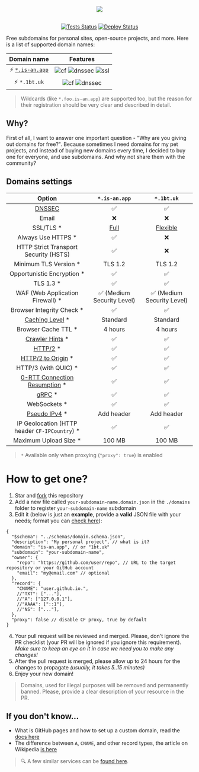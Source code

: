 <div align="center">
  <picture>
    <source media="(prefers-color-scheme: dark)" srcset="https://socialify.git.ci/tarampampam/free-domains/image?description=1&font=Raleway&forks=1&issues=1&owner=0&pulls=1&pattern=Solid&stargazers=1&theme=Dark">
    <img src="https://socialify.git.ci/tarampampam/free-domains/image?description=1&font=Raleway&forks=1&issues=1&owner=0&pulls=1&pattern=Solid&stargazers=1&theme=Light">
  </picture>
  <br/>
  <br/>

[![Tests Status][badge-tests]][actions]
[![Deploy Status][badge-deploy]][deploy]
</div>

Free subdomains for personal sites, open-source projects, and more. Here is a list of supported domain names:

|              Domain name              |                         Features                          |
|:-------------------------------------:|:---------------------------------------------------------:|
| ⚡ [`*.is-an.app`](https://is-an.app/) | ![cf][badge-cf] ![dnssec][badge-dnssec] ![ssl][badge-ssl] |
|             ⚡ `*.1bt.uk`              |          ![cf][badge-cf] ![dnssec][badge-dnssec]          |

> Wildcards (like `*.foo.is-an.app`) are supported too, but the reason for their registration should be very clear and described in detail.

[badge-cf]:https://shields.io/badge/%20-cloudflare-blue?logo=cloudflare&style=plastic?cacheSeconds=3600
[badge-dnssec]:https://shields.io/badge/%20-DNSSEC-blue?logo=moleculer&logoColor=white&style=plastic?cacheSeconds=3600
[badge-ssl]:https://shields.io/badge/SSL-Required-blue?style=plastic?cacheSeconds=3600

## Why?

First of all, I want to answer one important question - "Why are you giving out domains for free?". Because sometimes I need domains for my pet projects, and instead of buying new domains every time, I decided to buy one for everyone, and use subdomains. And why not share them with the community?

## Domains settings

|                    Option                     |       `*.is-an.app`       |        `*.1bt.uk`         |
|:---------------------------------------------:|:-------------------------:|:-------------------------:|
|               [DNSSEC][dnssec]                |             ✅             |             ✅             |
|                     Email                     |             ❌             |             ❌             |
|                   SSL/TLS *                   |     [Full][ssl-full]      |   [Flexible][ssl-flex]    |
|              Always Use HTTPS *               |             ✅             |             ❌             |
|     HTTP Strict Transport Security (HSTS)     |             ✅             |             ❌             |
|             Minimum TLS Version *             |          TLS 1.2          |          TLS 1.2          |
|          Opportunistic Encryption *           |             ✅             |             ✅             |
|                   TLS 1.3 *                   |             ✅             |             ✅             |
|       WAF (Web Application Firewall) *        | ✅ (Medium Security Level) | ✅ (Medium Security Level) |
|           Browser Integrity Check *           |             ✅             |             ✅             |
|       [Caching Level][caching-levels] *       |         Standard          |         Standard          |
|              Browser Cache TTL *              |          4 hours          |          4 hours          |
|       [Crawler Hints][crawler-hints] *        |             ✅             |             ✅             |
|               [HTTP/2][http2] *               |             ✅             |             ✅             |
|     [HTTP/2 to Origin][http2-to-origin] *     |             ✅             |             ✅             |
|             HTTP/3 (with QUIC) *              |             ✅             |             ✅             |
|     [0-RTT Connection Resumption][0rtt] *     |             ✅             |             ✅             |
|                [gRPC][grpc] *                 |             ✅             |             ✅             |
|                 WebSockets *                  |             ✅             |             ✅             |
|         [Pseudo IPv4][pseudo-ipv4] *          |        Add header         |        Add header         |
| IP Geolocation (HTTP header `CF-IPCountry`) * |             ✅             |             ✅             |
|             Maximum Upload Size *             |          100 MB           |          100 MB           |

> `*` Available only when proxying (`"proxy": true`) is enabled

[dnssec]:https://developers.cloudflare.com/dns/additional-options/dnssec
[ssl-full]:https://developers.cloudflare.com/ssl/origin-configuration/ssl-modes/full/
[ssl-flex]:https://developers.cloudflare.com/ssl/origin-configuration/ssl-modes/flexible/
[caching-levels]:https://developers.cloudflare.com/cache/how-to/set-caching-levels
[crawler-hints]:https://blog.cloudflare.com/crawler-hints-how-cloudflare-is-reducing-the-environmental-impact-of-web-searches/
[http2]:https://www.cloudflare.com/website-optimization/http2/what-is-http2/
[http2-to-origin]:https://developers.cloudflare.com/cache/how-to/enable-http2-to-origin
[0rtt]:https://developers.cloudflare.com/fundamentals/network/0-rtt-connection-resumption/
[grpc]:https://support.cloudflare.com/hc/en-us/articles/360050483011
[pseudo-ipv4]:https://support.cloudflare.com/hc/en-us/articles/229666767

# How to get one?

1. Star and [fork](https://github.com/tarampampam/free-domains/fork) this repository
2. Add a new file called `your-subdomain-name.domain.json` in the `./domains` folder to register `your-subdomain-name` subdomain
3. Edit it (below is just an **example**, provide a **valid** JSON file with your needs; format you can [check here](https://jsonlint.com/)):

```json5
{
  "$schema": "../schemas/domain.schema.json",
  "description": "My personal project", // what is it?
  "domain": "is-an.app", // or "1bt.uk"
  "subdomain": "your-subdomain-name",
  "owner": {
    "repo": "https://github.com/user/repo", // URL to the target repository or your GitHub account
    "email": "my@email.com" // optional
  },
  "record": {
    "CNAME": "user.github.io.",
    //"TXT": ["..."],
    //"A": ["127.0.0.1"],
    //"AAAA": ["::1"],
    //"NS": ["..."],
  },
  "proxy": false // disable CF proxy, true by default
}
```

4. Your pull request will be reviewed and merged. Please, don't ignore the PR checklist (your PR will be ignored if you ignore this requirement). _Make sure to keep an eye on it in case we need you to make any changes!_
5. After the pull request is merged, please allow up to 24 hours for the changes to propagate _(usually, it takes 5..15 minutes)_
6. Enjoy your new domain!

> Domains, used for illegal purposes will be removed and permanently banned. Please, provide a clear description of your resource in the PR.

## If you don't know...

- What is GitHub pages and how to set up a custom domain, read the [docs here](https://docs.github.com/en/pages/configuring-a-custom-domain-for-your-github-pages-site)
- The difference between `A`, `CNAME`, and other record types, the article on Wikipedia [is here](https://en.wikipedia.org/wiki/List_of_DNS_record_types)

> 🔍 A few similar services can be [found here](https://free-for.dev/#/?id=domain).

[badge-tests]:https://img.shields.io/github/workflow/status/tarampampam/free-domains/tests?label=tests&logo=github&style=for-the-badge
[badge-deploy]:https://img.shields.io/github/workflow/status/tarampampam/free-domains/deploy?label=deploy&logo=github&style=for-the-badge

[actions]:https://github.com/tarampampam/free-domains/actions
[deploy]:https://github.com/tarampampam/free-domains/actions/workflows/deploy.yml
